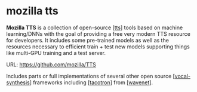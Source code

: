 # mozilla tts

**Mozilla TTS** is a collection of open-source [[tts]] tools based on machine learning/DNNs with the goal of providing a free very modern TTS resource for developers.  It includes some pre-trained models as well as the resources necessary to efficient train + test new models supporting things like multi-GPU training and a test server.

URL: <https://github.com/mozilla/TTS>

Includes parts or full implementations of several other open source [[vocal-synthesis]] frameworks including [[tacotron]] from [[wavenet]].

[//begin]: # "Autogenerated link references for markdown compatibility"
[tts]: tts "tts"
[vocal-synthesis]: vocal-synthesis "vocal synthesis"
[tacotron]: tacotron "tacotron"
[wavenet]: wavenet "wavenet"
[//end]: # "Autogenerated link references"
